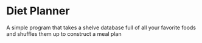 # Diet Planner
 A simple program that takes a shelve database full of all your favorite foods and shuffles them up to construct a meal plan
